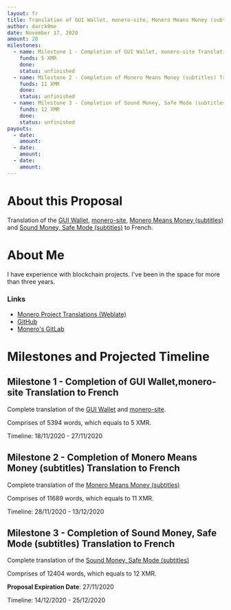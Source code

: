 ```yaml
---
layout: fr
title: Translation of GUI Wallet, monero-site, Monero Means Money (subtitles), Sound Money, Safe Mode (subtitles) to French.
author: darck9me
date: November 17, 2020
amount: 28
milestones:
  - name: Milestone 1 - Completion of GUI Wallet, monero-site Translation to French
    funds: 5 XMR
    done:
    status: unfinished
  - name: Milestone 2 - Completion of Monero Means Money (subtitles) Translation to French
    funds: 11 XMR
    done:
    status: unfinished
  - name: Milestone 3 - Completion of Sound Money, Safe Mode (subtitles) Translation to French
    funds: 12 XMR
    done:
    status: unfinished
payouts:
  - date:
    amount:
  - date:
    amount:
  - date:
    amount:
---
```


# About this Proposal

Translation of the [GUI Wallet](https://translate.getmonero.org/projects/monero/gui-wallet/), [monero-site](https://translate.getmonero.org/projects/getmonero/monero-site/), [Monero Means Money (subtitles)](https://translate.getmonero.org/projects/community/monero-means-money/) and [Sound Money, Safe Mode (subtitles)](https://translate.getmonero.org/projects/community/sound-money-safe-mode-subtitles/) to French.

# About Me

I have experience with blockchain projects. I've been in the space for more than three years.

### Links

- [Monero Project Translations (Weblate)](https://translate.getmonero.org/user/darckme/)
- [GitHub](https://github.com/darckme)
- [Monero's GitLab](https://repo.getmonero.org/darckme)

# Milestones and Projected Timeline

## Milestone 1 - Completion of GUI Wallet,monero-site Translation to French

Complete translation of the [GUI Wallet](https://translate.getmonero.org/projects/monero/gui-wallet/) and [monero-site](https://translate.getmonero.org/projects/getmonero/monero-site/).

Comprises of 5394 words, which equals to 5 XMR.

Timeline: 18/11/2020 - 27/11/2020

## Milestone 2 - Completion of Monero Means Money (subtitles) Translation to French

Complete translation of the [Monero Means Money (subtitles)](https://translate.getmonero.org/projects/community/monero-means-money/)

Comprises of 11689 words, which equals to 11 XMR.

Timeline: 28/11/2020 - 13/12/2020

## Milestone 3 - Completion of Sound Money, Safe Mode (subtitles) Translation to French

Complete translation of the [Sound Money, Safe Mode (subtitles)](https://translate.getmonero.org/projects/community/sound-money-safe-mode-subtitles/)

Comprises of 12404 words, which equals to 12 XMR.

**Proposal Expiration Date**: 27/11/2020

Timeline: 14/12/2020 - 25/12/2020